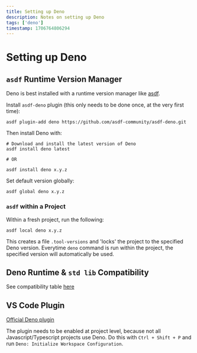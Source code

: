 ```yaml
---
title: Setting up Deno
description: Notes on setting up Deno
tags: ['deno']
timestamp: 1706764806294
---
```


# Setting up Deno

## `asdf` Runtime Version Manager

Deno is best installed with a runtime version manager like [asdf](https://asdf-vm.com/).

Install `asdf-deno` plugin (this only needs to be done once, at the very first time):

```
asdf plugin-add deno https://github.com/asdf-community/asdf-deno.git
```

Then install Deno with:

```
# Download and install the latest version of Deno
asdf install deno latest

# OR

asdf install deno x.y.z
```

Set default version globally:

```
asdf global deno x.y.z
```

### `asdf` within a Project

Within a fresh project, run the following:

```
asdf local deno x.y.z
```

This creates a file `.tool-versions` and 'locks' the project to the specified Deno version. Everytime `deno` command is run within the project, the specified version will automatically be used.

## Deno Runtime & `std lib` Compatibility

See compatibility table [here](https://deno.com/versions.json)

## VS Code Plugin

[Official Deno plugin](https://marketplace.visualstudio.com/items?itemName=denoland.vscode-deno)

The plugin needs to be enabled at project level, because not all Javascript/Typescript projects use Deno. Do this with `Ctrl + Shift + P` and run `Deno: Initialize Workspace Configuration`.
